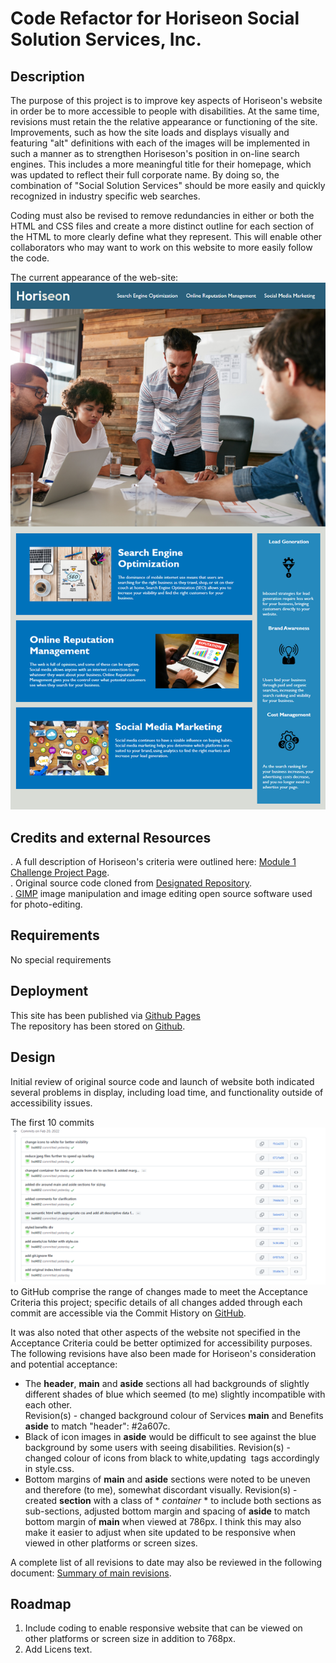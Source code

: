 # Code Refactor for Horiseon Social Solution Services, Inc.

## Description
The purpose of this project is to improve key aspects of Horiseon's website in order be to more accessible to people with disabilities.  At the same time, revisions must retain the the relative appearance or functioning of the site.  Improvements, such as how the site loads and displays visually and featuring "alt" definitions with each of the images will be implemented in such a manner as to strengthen Horiseson's position in on-line search engines.  This includes a more meaningful title for their homepage, which was updated to reflect their full corporate name.  By doing so, the combination of "Social Solution Services" should be more easily and quickly recognized in industry specific web searches.

Coding must also be revised to remove redundancies in either or both the HTML and CSS files and create a more distinct outline for each section of the HTML to more clearly define what they represent.  This will enable other collaborators who may want to work on this website to more easily follow the code.

The current appearance of the web-site: ![screenshot of website as originally coded](./assets/images/01-html-css-git-homework-demo.png)


## Credits and external Resources
.   A full description of Horiseon's criteria were outlined here: [Module 1 Challenge Project Page](https://courses.bootcampspot.com/courses/1181/assignments/23346?module_item_id=458708).  
.   Original source code cloned from [Designated Repository](https://github.com/coding-boot-camp/urban-octo-telegram).  
.   [GIMP](https://www.gimp.org) image manipulation and image editing open source software used for photo-editing. 

## Requirements
No special requirements 

## Deployment
This site has been published via [Github Pages](https://lnd4812.github.io/code-refactor-challenge/)<br/>
The repository has been stored on [Github](https://github.com/lnd4812/code-refactor-challenge.git).

## Design
Initial review of original source code and launch of website both indicated several problems in display, including load time, and functionality outside of accessibility issues.

The first 10 commits ![Key site design coding revisions and commits to GitHub](/assets/images/horiseon-main-design-commits-through-20-2-22.png) to GitHub comprise the range of changes made to meet the Acceptance Criteria this project; specific details of all changes added through each commit are accessible via the Commit History on [GitHub](https://github.com/lnd4812/code-refactor-challenge.git).


It was also noted that other aspects of the website not specified in the Acceptance Criteria could be better optimized for accessibility purposes.  The following revisions have also been made for Horiseon's consideration and potential acceptance:<br/>
-   The **header**, **main** and **aside** sections all had backgrounds of slightly different shades of blue which seemed (to me) slightly incompatible with each other. <br>
    Revision(s) - changed background colour of Services **main** and Benefits **aside** to match "header": #2a607c.
-   Black of icon images in **aside** would be difficult to see against the blue background by some users with seeing disabilities.
    Revision(s) - changed colour of icons from black to white,updating <img> tags accordingly in style.css.
-   Bottom margins of **main** and **aside** sections were noted to be uneven and therefore (to me), somewhat discordant visually.
    Revision(s) - created **section** with a class of * *container* * to include both sections as sub-sections, adjusted bottom margin and spacing of **aside** to match bottom margin of **main** when viewed at 786px.  I think this may also make it easier to adjust when site updated to be responsive when viewed in other platforms or screen sizes.

A complete list of all revisions to date may also be reviewed in the following document: [Summary of main revisions](./assets/Design-revisions-made).   

## Roadmap
1.  Include coding to enable responsive website that can be viewed on other platforms or screen size in addition to 768px.
2.  Add Licens text.

